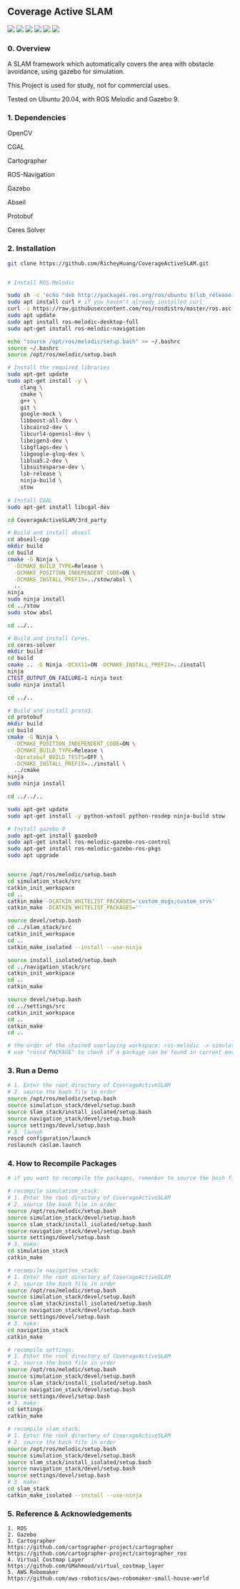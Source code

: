## Coverage Active SLAM

![](https://github.com/RicheyHuang/CoverageActiveSLAM/blob/main/image/robot.png)
![](https://github.com/RicheyHuang/CoverageActiveSLAM/blob/main/image/scene1.png)
![](https://github.com/RicheyHuang/CoverageActiveSLAM/blob/main/image/scene2.png)
![](https://github.com/RicheyHuang/CoverageActiveSLAM/blob/main/image/house.png)
![](https://github.com/RicheyHuang/CoverageActiveSLAM/blob/main/image/exploration.png)
![](https://github.com/RicheyHuang/CoverageActiveSLAM/blob/main/image/coverage.PNG)


### 0. Overview

A SLAM framework which automatically covers the area with obstacle avoidance, using gazebo for simulation.

This Project is used for study, not for commercial uses.

Tested on Ubuntu 20.04, with ROS Melodic and Gazebo 9.



### 1. Dependencies

OpenCV

CGAL

Cartographer

ROS-Navigation

Gazebo

Abseil

Protobuf

Ceres Solver



### 2. Installation

```bash
git clone https://github.com/RicheyHuang/CoverageActiveSLAM.git


# Install ROS-Melodic

sudo sh -c 'echo "deb http://packages.ros.org/ros/ubuntu $(lsb_release -sc) main" > /etc/apt/sources.list.d/ros-latest.list'
sudo apt install curl # if you haven't already installed curl
curl -s https://raw.githubusercontent.com/ros/rosdistro/master/ros.asc | sudo apt-key add -
sudo apt update
sudo apt install ros-melodic-desktop-full
sudo apt-get install ros-melodic-navigation

echo "source /opt/ros/melodic/setup.bash" >> ~/.bashrc
source ~/.bashrc
source /opt/ros/melodic/setup.bash

# Install the required libraries
sudo apt-get update
sudo apt-get install -y \
    clang \
    cmake \
    g++ \
    git \
    google-mock \
    libboost-all-dev \
    libcairo2-dev \
    libcurl4-openssl-dev \
    libeigen3-dev \
    libgflags-dev \
    libgoogle-glog-dev \
    liblua5.2-dev \
    libsuitesparse-dev \
    lsb-release \
    ninja-build \
    stow
    
# Install CGAL    
sudo apt-get install libcgal-dev

cd CoverageActiveSLAM/3rd_party

# Build and install abseil
cd abseil-cpp
mkdir build
cd build
cmake -G Ninja \
  -DCMAKE_BUILD_TYPE=Release \
  -DCMAKE_POSITION_INDEPENDENT_CODE=ON \
  -DCMAKE_INSTALL_PREFIX=../stow/absl \
  ..
ninja
sudo ninja install
cd ../stow
sudo stow absl

cd ../..

# Build and install Ceres.
cd ceres-solver
mkdir build
cd build
cmake .. -G Ninja -DCXX11=ON -DCMAKE_INSTALL_PREFIX=../install
ninja
CTEST_OUTPUT_ON_FAILURE=1 ninja test
sudo ninja install

cd ../..

# Build and install proto3.
cd protobuf
mkdir build
cd build
cmake -G Ninja \
  -DCMAKE_POSITION_INDEPENDENT_CODE=ON \
  -DCMAKE_BUILD_TYPE=Release \
  -Dprotobuf_BUILD_TESTS=OFF \
  -DCMAKE_INSTALL_PREFIX=../install \
  ../cmake
ninja
sudo ninja install

cd ../../..

sudo apt-get update
sudo apt-get install -y python-wstool python-rosdep ninja-build stow

# Install gazebo 9
sudo apt-get install gazebo9
sudo apt-get install ros-melodic-gazebo-ros-control
sudo apt-get install ros-melodic-gazebo-ros-pkgs
sudo apt upgrade


source /opt/ros/melodic/setup.bash
cd simulation_stack/src
catkin_init_workspace
cd ..
catkin_make -DCATKIN_WHITELIST_PACKAGES='custom_msgs;custom_srvs'
catkin_make -DCATKIN_WHITELIST_PACKAGES=''

source devel/setup.bash
cd ../slam_stack/src
catkin_init_workspace
cd ..
catkin_make_isolated --install --use-ninja

source install_isolated/setup.bash
cd ../navigation_stack/src
catkin_init_workspace
cd ..
catkin_make

source devel/setup.bash
cd ../settings/src
catkin_init_workspace
cd ..
catkin_make
cd ..

# the order of the chained overlaying workspace: ros-melodic -> simulation_stack -> slam_stack -> navigation_stack -> settings
# use "roscd PACKAGE" to check if a package can be found in current environment

```



### 3. Run a Demo

```bash
# 1. Enter the root directory of CoverageActiveSLAM
# 2. source the bash file in order
source /opt/ros/melodic/setup.bash
source simulation_stack/devel/setup.bash
source slam_stack/install_isolated/setup.bash
source navigation_stack/devel/setup.bash
source settings/devel/setup.bash
# 3. launch
roscd configuration/launch
roslaunch caslam.launch

```



### 4. How to Recompile Packages

```bash
# if you want to recompile the packages, remenber to source the bash files above first, for example:

# recompile simulation_stack:
# 1. Enter the root directory of CoverageActiveSLAM
# 2. source the bash file in order
source /opt/ros/melodic/setup.bash
source simulation_stack/devel/setup.bash
source slam_stack/install_isolated/setup.bash
source navigation_stack/devel/setup.bash
source settings/devel/setup.bash
# 3. make:
cd simulation_stack
catkin_make

# recompile navigation_stack:
# 1. Enter the root directory of CoverageActiveSLAM
# 2. source the bash file in order
source /opt/ros/melodic/setup.bash
source simulation_stack/devel/setup.bash
source slam_stack/install_isolated/setup.bash
source navigation_stack/devel/setup.bash
source settings/devel/setup.bash
# 3. make:
cd navigation_stack
catkin_make

# recompile settings:
# 1. Enter the root directory of CoverageActiveSLAM
# 2. source the bash file in order
source /opt/ros/melodic/setup.bash
source simulation_stack/devel/setup.bash
source slam_stack/install_isolated/setup.bash
source navigation_stack/devel/setup.bash
source settings/devel/setup.bash
# 3. make:
cd settings
catkin_make

# recompile slam_stack:
# 1. Enter the root directory of CoverageActiveSLAM
# 2. source the bash file in order
source /opt/ros/melodic/setup.bash
source simulation_stack/devel/setup.bash
source slam_stack/install_isolated/setup.bash
source navigation_stack/devel/setup.bash
source settings/devel/setup.bash
# 3. make:
cd slam_stack
catkin_make_isolated --install --use-ninja
```



### 5. Reference & Acknowledgements

```http
1. ROS
2. Gazebo
3. Cartographer
https://github.com/cartographer-project/cartographer
https://github.com/cartographer-project/cartographer_ros
4. Virtual Costmap Layer
https://github.com/GMahmoud/virtual_costmap_layer
5. AWS Robomaker
https://github.com/aws-robotics/aws-robomaker-small-house-world
```

